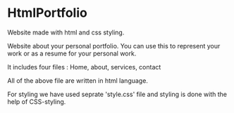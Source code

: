 # HtmlPortfolio

Website made with html and css styling.

Website about your personal portfolio. You can use this to represent your work or as a resume for your personal work.

It includes four files :
            Home,
            about,
            services,
            contact

All of the above file are written in html language.

For styling we have used seprate 'style.css' file and styling is done with the help of CSS-styling.

 
